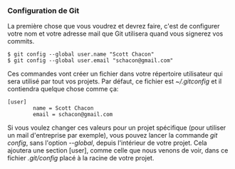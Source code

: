 ### Configuration de Git ###

La première chose que vous voudrez et devrez faire, c'est de configurer
votre nom et votre adresse mail que Git utilisera quand vous signerez
vos commits.

    $ git config --global user.name "Scott Chacon"
    $ git config --global user.email "schacon@gmail.com"

Ces commandes vont créer un fichier dans votre répertoire utilisateur qui 
sera utilisé par tout vos projets. Par défaut, ce fichier est
*~/.gitconfig* et il contiendra quelque chose comme ça:

    [user]
            name = Scott Chacon
            email = schacon@gmail.com
            
Si vous voulez changer ces valeurs pour un projet spécifique (pour utiliser
un mail d'entreprise par exemple), vous pouvez lancer la commande
*git config*, sans l'option *--global*, depuis l'intérieur de votre projet. 
Cela ajoutera une section [user], comme celle que nous venons
de voir, dans ce fichier *.git/config* placé à la racine de votre projet.